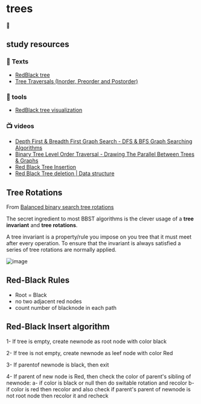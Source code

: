 # trees
:deciduous_tree:

## study resources

 ### :page_facing_up: Texts
* [RedBlack tree](https://en.wikipedia.org/wiki/Red%E2%80%93black_tree)
* [Tree Traversals (Inorder, Preorder and Postorder)](https://www.geeksforgeeks.org/tree-traversals-inorder-preorder-and-postorder/)

 ### :wrench: tools
* [RedBlack tree visualization](https://www.cs.usfca.edu/~galles/visualization/RedBlack.html)

 ### :tv: videos
* [Depth First & Breadth First Graph Search - DFS & BFS Graph Searching Algorithms](https://www.youtube.com/watch?v=TIbUeeksXcI)
* [Binary Tree Level Order Traversal - Drawing The Parallel Between Trees & Graphs](https://www.youtube.com/watch?v=gcR28Hc2TNQ)
* [Red Black Tree Insertion](https://www.youtube.com/watch?v=qA02XWRTBdw)
* [Red Black Tree deletion | Data structure](https://www.youtube.com/watch?v=w5cvkTXY0vQ)


## Tree Rotations

From [Balanced binary search tree rotations](https://www.youtube.com/watch?v=q4fnJZr8ztY)

The secret ingredient to most BBST algorithms is the clever usage of a **tree invariant** and **tree rotations**.

A tree invariant is a property/rule you impose on you tree that it must meet after every operation. To ensure that the invariant is always satisfied a series of tree rotations are normally applied.


![image](https://user-images.githubusercontent.com/63563271/158483683-7005f993-4900-432c-be2a-263e41c1c032.png)

## Red-Black Rules

* Root = Black
* no two adjacent red nodes
* count number of blacknode in each path

## Red-Black Insert algorithm

1- If tree is empty, create newnode as root node with color black

2- If tree is not empty, create newnode as leef node with color Red

3- If parentof newnode is black, then exit

4- If parent of new node is Red, then check the color of parent's sibling of newnode:
	a- if color is black or null then do switable rotation and recolor
	b- if color is red then recolor and also check if parent's parent of newnode is not root node then recolor it and recheck
